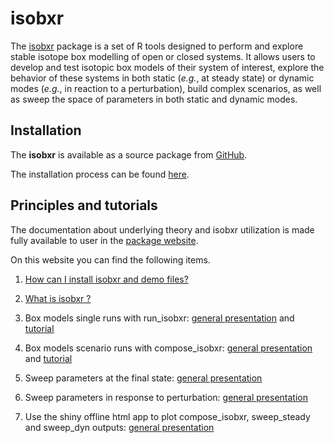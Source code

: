# isobxr

<!-- badges: start -->
<!-- badges: end -->

The [isobxr](https://ttacail.github.io/isobxr/) package is a set of R tools designed to perform and explore stable isotope box
modelling of open or closed systems.
It allows users to develop and test isotopic box models of their system of interest, explore the behavior of these systems
in both static (*e.g.*, at steady state) or dynamic modes (*e.g.*, in reaction to a perturbation), build complex scenarios, 
as well as sweep the space of parameters in both static and dynamic modes.

## Installation

The **isobxr** is available as a source package from [GitHub](https://github.com/).

The installation process can be found [here](https://ttacail.github.io/isobxr_web/vgn_01_Installation.html).

## Principles and tutorials

The documentation about underlying theory and isobxr utilization is made fully available to user in the [package website](https://ttacail.github.io/isobxr_web/index.html).

On this website you can find the following items.

1. [How can I install isobxr and demo files?](https://ttacail.github.io/isobxr_web/vgn_01_Installation.html)

2. [What is isobxr ?](https://ttacail.github.io/isobxr_web/vgn_02_General_presentation.html)

3. Box models single runs with run_isobxr: [general presentation](https://ttacail.github.io/isobxr_web/vgn_03_Run_isobxr_presentation.html) and [tutorial](https://ttacail.github.io/isobxr_web/vgn_04_Run_isobxr_tutorial.html)

4. Box models scenario runs with compose_isobxr: [general presentation](https://ttacail.github.io/isobxr_web/vgn_05_compose_isobxr.html)  and [tutorial](https://ttacail.github.io/isobxr_web/vgn_06_compose_isobxr_tutorial.html)

5. Sweep parameters at the final state: [general presentation](https://ttacail.github.io/isobxr_web/vgn_07_sweep_steady.html)

6. Sweep parameters in response to perturbation: [general presentation](https://ttacail.github.io/isobxr_web/vgn_08_sweep_dyn.html)

7. Use the shiny offline html app to plot compose_isobxr, sweep_steady and sweep_dyn outputs: [general presentation](https://ttacail.github.io/isobxr_web/vgn_09_runShinyPlots.html)







